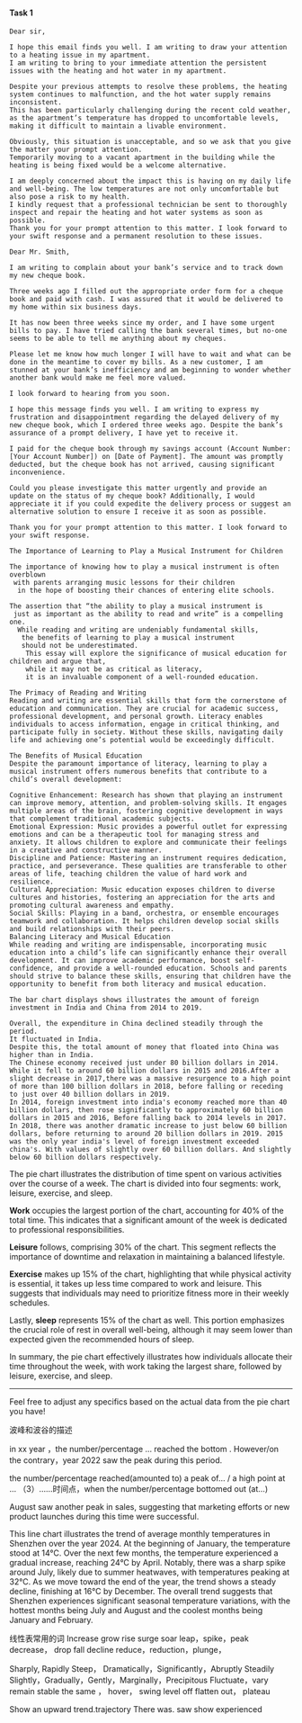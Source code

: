 #### Task 1
```
Dear sir,

I hope this email finds you well. I am writing to draw your attention to a heating issue in my apartment.
I am writing to bring to your immediate attention the persistent issues with the heating and hot water in my apartment.

Despite your previous attempts to resolve these problems, the heating system continues to malfunction, and the hot water supply remains inconsistent.
This has been particularly challenging during the recent cold weather, as the apartment’s temperature has dropped to uncomfortable levels,
making it difficult to maintain a livable environment.

Obviously, this situation is unacceptable, and so we ask that you give the matter your prompt attention.
Temporarily moving to a vacant apartment in the building while the heating is being fixed would be a welcome alternative.

I am deeply concerned about the impact this is having on my daily life and well-being. The low temperatures are not only uncomfortable but also pose a risk to my health.
I kindly request that a professional technician be sent to thoroughly inspect and repair the heating and hot water systems as soon as possible.
Thank you for your prompt attention to this matter. I look forward to your swift response and a permanent resolution to these issues.
```
```
Dear Mr. Smith,

I am writing to complain about your bank’s service and to track down my new cheque book. 

Three weeks ago I filled out the appropriate order form for a cheque book and paid with cash. I was assured that it would be delivered to my home within six business days.

It has now been three weeks since my order, and I have some urgent bills to pay. I have tried calling the bank several times, but no-one seems to be able to tell me anything about my cheques.

Please let me know how much longer I will have to wait and what can be done in the meantime to cover my bills. As a new customer, I am stunned at your bank’s inefficiency and am beginning to wonder whether another bank would make me feel more valued.

I look forward to hearing from you soon.
```
```
I hope this message finds you well. I am writing to express my frustration and disappointment regarding the delayed delivery of my new cheque book, which I ordered three weeks ago. Despite the bank’s assurance of a prompt delivery, I have yet to receive it.

I paid for the cheque book through my savings account (Account Number: [Your Account Number]) on [Date of Payment]. The amount was promptly deducted, but the cheque book has not arrived, causing significant inconvenience.

Could you please investigate this matter urgently and provide an update on the status of my cheque book? Additionally, I would appreciate it if you could expedite the delivery process or suggest an alternative solution to ensure I receive it as soon as possible.

Thank you for your prompt attention to this matter. I look forward to your swift response.
```
```
The Importance of Learning to Play a Musical Instrument for Children

The importance of knowing how to play a musical instrument is often overblown
 with parents arranging music lessons for their children
  in the hope of boosting their chances of entering elite schools.

The assertion that “the ability to play a musical instrument is
 just as important as the ability to read and write” is a compelling one.
  While reading and writing are undeniably fundamental skills,
   the benefits of learning to play a musical instrument 
   should not be underestimated.
    This essay will explore the significance of musical education for children and argue that, 
    while it may not be as critical as literacy, 
    it is an invaluable component of a well-rounded education.

The Primacy of Reading and Writing
Reading and writing are essential skills that form the cornerstone of education and communication. They are crucial for academic success, professional development, and personal growth. Literacy enables individuals to access information, engage in critical thinking, and participate fully in society. Without these skills, navigating daily life and achieving one’s potential would be exceedingly difficult.

The Benefits of Musical Education
Despite the paramount importance of literacy, learning to play a musical instrument offers numerous benefits that contribute to a child’s overall development:

Cognitive Enhancement: Research has shown that playing an instrument can improve memory, attention, and problem-solving skills. It engages multiple areas of the brain, fostering cognitive development in ways that complement traditional academic subjects.
Emotional Expression: Music provides a powerful outlet for expressing emotions and can be a therapeutic tool for managing stress and anxiety. It allows children to explore and communicate their feelings in a creative and constructive manner.
Discipline and Patience: Mastering an instrument requires dedication, practice, and perseverance. These qualities are transferable to other areas of life, teaching children the value of hard work and resilience.
Cultural Appreciation: Music education exposes children to diverse cultures and histories, fostering an appreciation for the arts and promoting cultural awareness and empathy.
Social Skills: Playing in a band, orchestra, or ensemble encourages teamwork and collaboration. It helps children develop social skills and build relationships with their peers.
Balancing Literacy and Musical Education
While reading and writing are indispensable, incorporating music education into a child’s life can significantly enhance their overall development. It can improve academic performance, boost self-confidence, and provide a well-rounded education. Schools and parents should strive to balance these skills, ensuring that children have the opportunity to benefit from both literacy and musical education.

```

```
The bar chart displays shows illustrates the amount of foreign investment in India and China from 2014 to 2019. 

Overall, the expenditure in China declined steadily through the period. 
It fluctuated in India. 
Despite this, the total amount of money that floated into China was higher than in India. 
The Chinese economy received just under 80 billion dollars in 2014. While it fell to around 60 billion dollars in 2015 and 2016.After a slight decrease in 2017,there was a massive resurgence to a high point of more than 100 billion dollars in 2018, before falling or receding to just over 40 billion dollars in 2019. 
In 2014, foreign investment into india's economy reached more than 40 billion dollars, then rose significantly to approximately 60 billion dollars in 2015 and 2016, Before falling back to 2014 levels in 2017. In 2018, there was another dramatic increase to just below 60 billion dollars, before returning to around 20 billion dollars in 2019. 2015 was the only year india's level of foreign investment exceeded china's. With values of slightly over 60 billion dollars. And slightly below 60 billion dollars respectively. 
```


The pie chart illustrates the distribution of time spent on various activities over the course of a week. The chart is divided into four segments: work, leisure, exercise, and sleep.

**Work** occupies the largest portion of the chart, accounting for 40% of the total time. This indicates that a significant amount of the week is dedicated to professional responsibilities.

**Leisure** follows, comprising 30% of the chart. This segment reflects the importance of downtime and relaxation in maintaining a balanced lifestyle.

**Exercise** makes up 15% of the chart, highlighting that while physical activity is essential, it takes up less time compared to work and leisure. This suggests that individuals may need to prioritize fitness more in their weekly schedules.

Lastly, **sleep** represents 15% of the chart as well. This portion emphasizes the crucial role of rest in overall well-being, although it may seem lower than expected given the recommended hours of sleep.

In summary, the pie chart effectively illustrates how individuals allocate their time throughout the week, with work taking the largest share, followed by leisure, exercise, and sleep.

---

Feel free to adjust any specifics based on the actual data from the pie chart you have!


波峰和波谷的描述

 in xx year ，the number/percentage … reached the bottom .
 However/on the contrary，year 2022 saw the peak during this period.

 the number/percentage reached(amounted to) a peak of… / a high point at …
（3）……时间点，when the number/percentage bottomed out (at…)

August saw another peak in sales, suggesting that marketing efforts or new product launches during this time were successful.


This line chart illustrates the trend of average monthly temperatures in Shenzhen over the year 2024. At the beginning of January, the temperature stood at 14°C. Over the next few months, the temperature experienced a gradual increase, reaching 24°C by April. Notably, there was a sharp spike around July, likely due to summer heatwaves, with temperatures peaking at 32°C. As we move toward the end of the year, the trend shows a steady decline, finishing at 16°C by December. The overall trend suggests that Shenzhen experiences significant seasonal temperature variations, with the hottest months being July and August and the coolest months being January and February.


线性表常用的词
Increase grow rise surge soar leap，spike，peak
decrease， drop fall decline reduce，reduction，plunge，

Sharply, Rapidly Steep， Dramatically，Significantly，Abruptly
Steadily Slightly，Gradually，Gently，Marginally，Precipitous
Fluctuate，vary 
remain stable the same ， hover，
swing 
level off flatten out， plateau

Show an upward trend.trajectory
There was.
saw show experienced
